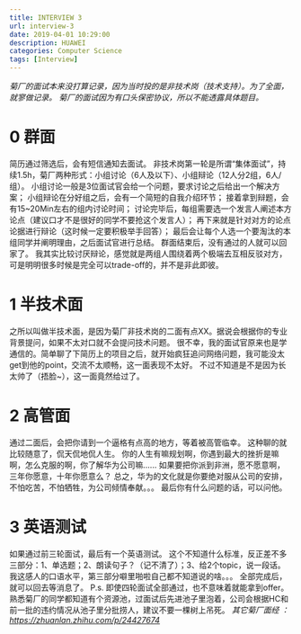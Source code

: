```yaml
---
title: INTERVIEW 3
url: interview-3
date: 2019-04-01 10:29:00
description: HUAWEI
categories: Computer Science
tags: [Interview]
---
```

_菊厂的面试本来没打算记录，因为当时投的是非技术岗（技术支持）。为了全面，就寥做记录。_
_菊厂的面试因为有口头保密协议，所以不能透露具体题目。_

# 0 群面

简历通过筛选后，会有短信通知去面试。
非技术岗第一轮是所谓“集体面试”，持续1.5h，菊厂两种形式：小组讨论（6人及以下）、小组辩论（12人分2组，6人/组）。
小组讨论一般是3位面试官会给一个问题，要求讨论之后给出一个解决方案；
小组辩论在分好组之后，会有一个简短的自我介绍环节；
接着拿到辩题，会有15~20Min左右的组内讨论时间；
讨论完毕后，每组需要选一个发言人阐述本方论点（建议口才不是很好的同学不要抢这个发言人）；
再下来就是针对对方的论点论据进行辩论（这时候一定要积极举手回答）；
最后会让每个人选一个要淘汰的本组同学并阐明理由，之后面试官进行总结。
群面结束后，没有通过的人就可以回家了。
我其实比较讨厌辩论，感觉就是两组人围绕着两个极端去互相反驳对方，可是明明很多时候是完全可以trade-off的，并不是非此即彼。

# 1 半技术面

之所以叫做半技术面，是因为菊厂非技术岗的二面有点XX。据说会根据你的专业背景提问，如果不太对口就不会提问技术问题。
很不幸，我的面试官原来也是学通信的。简单聊了下简历上的项目之后，就开始疯狂追问网络问题，我可能没太get到他的point，交流不太顺畅，这一面表现不太好。
不过不知道是不是因为长太帅了（捂脸~），这一面竟然给过了。

# 2 高管面

通过二面后，会把你请到一个逼格有点高的地方，等着被高管临幸。
这种聊的就比较随意了，侃天侃地侃人生。
你的人生有嘛规划啊，你遇到最大的挫折是嘛啊，怎么克服的啊，你了解华为公司嘛......
如果要把你派到非洲，愿不愿意啊，三年你愿意，十年你愿意么？
总之，华为的文化就是你要绝对服从公司的安排，不怕吃苦，不怕牺牲，为公司倾情奉献。。。
最后你有什么问题的话，可以问他。

# 3 英语测试

如果通过前三轮面试，最后有一个英语测试。
这个不知道什么标准，反正差不多三部分：1、单选题；2、朗读句子？（记不清了）；3、给2个topic，说一段话。
我这感人的口语水平，第三部分噼里啪啦自己都不知道说的啥。。。
全部完成后，就可以回去等消息了。
P.s. 即使四轮面试全部通过，也不意味着就能拿到offer。熟悉菊厂的同学都知道有个资源池，过面试后先进池子里泡着，公司会根据HC和前一批的违约情况从池子里分批捞人，建议不要一棵树上吊死。
_其它菊厂面经 ：https://zhuanlan.zhihu.com/p/24427674_